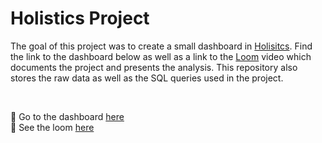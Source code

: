 # Holistics Project

The goal of this project was to create a small dashboard in [Holisitcs](https://www.holistics.io/). Find the link to the dashboard below as well as a link to the [Loom](https://www.loom.com/) video which documents the project and presents the analysis. This repository also stores the raw data as well as the SQL queries used in the project.

<br>

:seal: Go to the dashboard [here](https://us.holistics.io/dashboards/1099511643505?_pl=0264d38b58749e1aec64e11f)
<br>
:seal: See the loom [here](https://www.loom.com/share/0529cb9638ee469dae0734cb296be8ef)
